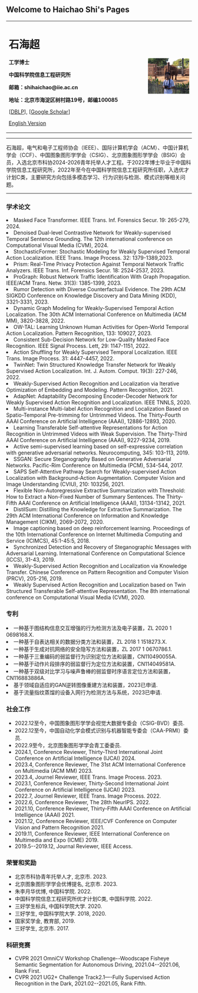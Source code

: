 ## Welcome to Haichao Shi's Pages
<div>
<table border="0">
  <tr>
    <td width="75%">
      <h1>石海超</h1>
      <p><b>工学博士</b></p>
      <p><b>中国科学院信息工程研究所</b></p>
      <p><b>邮箱：shihaichao@iie.ac.cn</b></p>
      <p><b>地址：北京市海淀区树村路19号，邮编100085</b></p>
      <p>[<a href="https://dblp.org/pid/180/1745.html">DBLP</a>], [<a href="https://scholar.google.com/citations?user=WvyvclcAAAAJ&hl=zh-CN">Google Scholar</a>]</p>
<!--       <p><a href="https://scholar.google.com/citations?user=WvyvclcAAAAJ&hl=zh-CN">Google Scholar</a></p> -->
      <p><a href="/index-en.html">English Version</a></p>
    </td>
    <td width="25%">
      <img src="assets/personal.jpg" width="100%">
    </td>
  </tr>
</table>
</div>

---

石海超，电气和电子工程师协会（IEEE）、国际计算机学会（ACM）、中国计算机学会（CCF）、中国图象图形学学会（CSIG）、北京图象图形学学会（BSIG）会员，入选北京市科协2024-2026青年托举人才工程。于2022年博士毕业于中国科学院信息工程研究所，2022年至今在中国科学院信息工程研究所任职，入选优才计划C类，主要研究方向包括多模态学习、行为识别与检测、模式识别等相关问题。

---

### 学术论文
<li>Masked Face Transformer. IEEE Trans. Inf. Forensics Secur. 19: 265-279, 2024.</li>
<li>Denoised Dual-level Contrastive Network for Weakly-supervised Temporal Sentence Grounding. The 12th international conference on Computational Visual Media (CVM), 2024.</li>
<li>StochasticFormer: Stochastic Modeling for Weakly Supervised Temporal Action Localization. IEEE Trans. Image Process. 32: 1379-1389,2023.</li>
<li>Prism: Real-Time Privacy Protection Against Temporal Network Traffic Analyzers. IEEE Trans. Inf. Forensics Secur. 18: 2524-2537, 2023.</li>
<li>ProGraph: Robust Network Traffic Identification With Graph Propagation. IEEE/ACM Trans. Netw. 31(3): 1385-1399, 2023.</li>
<li>Rumor Detection with Diverse Counterfactual Evidence. The 29th ACM SIGKDD Conference on Knowledge Discovery and Data Mining (KDD), 3321-3331, 2023.</li>
<li>Dynamic Graph Modeling for Weakly-Supervised Temporal Action Localization. The 30th ACM International Conference on Multimedia (ACM MM), 3820-3828, 2022.</li>
<li>OW-TAL: Learning Unknown Human Activities for Open-World Temporal Action Localization. Pattern Recognition, 133: 109027, 2023.</li>
<li>Consistent Sub-Decision Network for Low-Quality Masked Face Recognition. IEEE Signal Process. Lett, 29: 1147-1151, 2022.</li>
<li>Action Shuffling for Weakly Supervised Temporal Localization. IEEE Trans. Image Process. 31: 4447-4457, 2022.</li>
<li>TwinNet: Twin Structured Knowledge Transfer Network for Weakly Supervised Action Localization. Int. J. Autom. Comput. 19(3): 227-246, 2022.</li>
<li>Weakly-Supervised Action Recognition and Localization via Iterative Optimization of Embedding and Modeling. Pattern Recognition, 2021.</li>
<li>AdapNet: Adaptability Decomposing Encoder-Decoder Network for Weakly Supervised Action Recognition and Localization. IEEE TNNLS, 2020.</li>
<li>Multi-instance Multi-label Action Recognition and Localization Based on Spatio-Temporal Pre-trimming for Untrimmed Videos. The Thirty-Fourth AAAI Conference on Artificial Intelligence (AAAI), 12886-12893, 2020.</li>
<li>Learning Transferable Self-attentive Representations for Action Recognition in Untrimmed Videos with Weak Supervision. The Thirty-Third AAAI Conference on Artificial Intelligence (AAAI), 9227-9234, 2019.</li>

<li>Active semi-supervised learning based on self-expressive correlation with generative adversarial networks. Neurocomputing, 345: 103-113, 2019.</li>
<li>SSGAN: Secure Steganography Based on Generative Adversarial Networks. Pacific-Rim Conference on Multimedia (PCM), 534-544, 2017.</li>

<li>SAPS Self-Attentive Pathway Search for Weakly-supervised Action Localization with Background-Action Augmentation. Computer Vision and Image Understanding (CVIU), 210: 103256, 2021.</li>

<li>Flexible Non-Autoregressive Extractive Summarization with Threshold: How to Extract a Non-Fixed Number of Summary Sentences. The Thirty-Fifth AAAI Conference on Artificial Intelligence (AAAI), 13134-13142, 2021.</li>

<li>DistilSum: Distilling the Knowledge for Extractive Summarization. The 29th ACM International Conference on Information and Knowledge Management (CIKM), 2069-2072, 2020.</li>

<li>Image captioning based on deep reinforcement learning. Proceedings of the 10th International Conference on Internet Multimedia Computing and Service (ICIMCS), 45:1-45:5, 2018.</li>

<li>Synchronized Detection and Recovery of Steganographic Messages with Adversarial Learning. International Conference on Computational Science (ICCS), 31-43, 2019.</li>

<li>Weakly-Supervised Action Recognition and Localization via Knowledge Transfer. Chinese Conference on Pattern Recognition and Computer Vision (PRCV), 205-216, 2019.</li>

<li>Weakly Supervised Action Recognition and Localization based on Twin Structured Transferable Self-attentive Representation. The 8th international conference on Computational Visual Media (CVM), 2020.</li>

### 专利
<li>一种基于图结构信息交互增强的行为检测方法及电子装置，ZL 2020 1 0698168.X.</li>
<li>一种基于自表达相关的数据分类方法和装置，ZL 2018 1 1518273.X.</li>
<li>一种基于生成对抗网络的安全隐写方法和装置，ZL 2017 1 0670786.1.</li>
<li>一种基于三重编码的弱监督行为识别定位方法和装置，CN110490055A.</li>
<li>一种基于动作片段排序的弱监督行为定位方法和装置，CN114049581A.</li>
<li>一种基于双级对比学习与噪声鲁棒的弱监督时序语言定位方法和装置，CN116883886A.</li>
<li>基于领域自适应的GAN逆转图像重建方法和装置，2023已申请.</li>
<li>基于流量指纹蒸馏的设备入网行为检测方法与系统，2023已申请.</li>


<!-- ### 研究方向
- 行为识别
- 行为检测 -->

### 社会工作
- 2022.12至今，中国图象图形学学会视觉大数据专委会（CSIG-BVD）委员.
- 2022.12至今，中国自动化学会模式识别与机器智能专委会（CAA-PRMI）委员.
- 2022.9至今，北京图象图形学学会青工委委员.
- 2024.1, Conference Reviewer, Thirty-Third International Joint Conference on Artificial Intelligence (IJCAI) 2024.
- 2023.4, Conference Reviewer, The 31st ACM International Conference on Multimedia (ACM MM) 2023.
- 2023.4, Journel Reviewer, IEEE Trans. Image Process. 2023.
- 2023.1, Conference Reviewer, Thirty-Second International Joint Conference on Artificial Intelligence (IJCAI) 2023.
- 2022.7, Journel Reviewer, IEEE Trans. Image Process. 2022.
- 2022.6, Conference Reviewer, The 28th NeurIPS. 2022.
- 2021.10, Conference Reviewer, Thirty-Fifth AAAI Conference on Artificial Intelligence (AAAI) 2021.
- 2021.12, Conference Reviewer, IEEE/CVF Conference on Computer Vision and Pattern Recognition 2021.
- 2019.11, Conference Reviewer, IEEE International Conference on Multimedia and Expo (ICME) 2019.
- 2019.5--2019.12, Journal Reviewer, IEEE Access.

### 荣誉和奖励
<ul>
<li>北京市科协青年托举人才, 北京市. 2023.</li>
<li>北京图象图形学学会优博提名, 北京市. 2023.</li>
<li>朱李月华优博, 中国科学院. 2022.</li>
<li>中国科学院信息工程研究所优才计划C类, 中国科学院. 2022.</li>
<li>三好学生标兵, 中国科学院大学. 2020.</li>
<li>三好学生, 中国科学院大学. 2018, 2020.</li>
<li>国家奖学金, 教育部, 2019.</li>
<li>三好学生, 北京市. 2017.</li>
</ul>

### 科研竞赛
<ul>
<li>CVPR 2021 OmniCV Workshop Challenge--Woodscape Fisheye Semantic Segmentation for Autonomous Driving, 2021.04--2021.06, Rank First.</li>
<li>CVPR 2021 UG2+ Challenge Track2.1—-Fully Supervised Action Recognition in the Dark, 2021.02--2021.05, Rank Fifth.</li>
</ul>

<!-- ### 项目研究
- **专利**  -->

<!-- #### 公司/学校/研究所（2017.9~至今）
- **项目1**  
项目描述
- **项目2**  
项目描述
 -->
